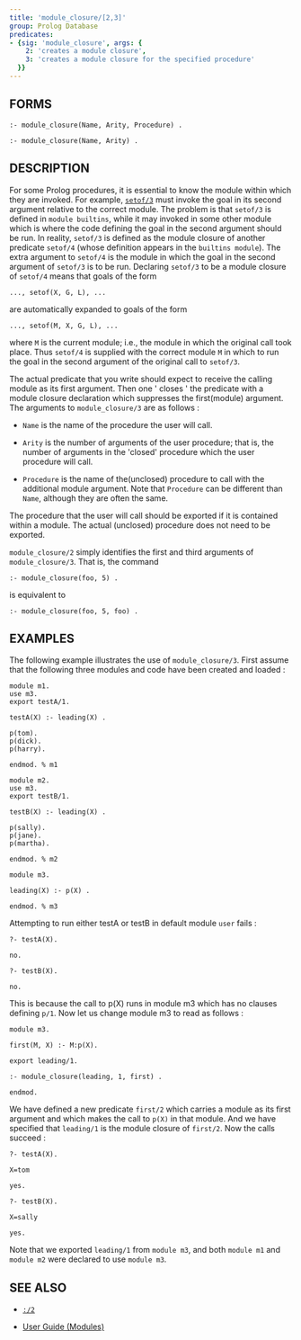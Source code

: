 ```yaml
---
title: 'module_closure/[2,3]'
group: Prolog Database
predicates:
- {sig: 'module_closure', args: {
    2: 'creates a module closure',
    3: 'creates a module closure for the specified procedure'
  }}
---
```


## FORMS
```
:- module_closure(Name, Arity, Procedure) .

:- module_closure(Name, Arity) .
```
## DESCRIPTION

For some Prolog procedures, it is essential to know the module within which they are invoked. For example, [`setof/3`](setof.html) must invoke the goal in its second argument relative to the correct module. The problem is that `setof/3` is defined in `module builtins`, while it may invoked in some other module which is where the code defining the goal in the second argument should be run. In reality, `setof/3` is defined as the module closure of another predicate `setof/4` (whose definition appears in the `builtins module`). The extra argument to `setof/4` is the module in which the goal in the second argument of `setof/3` is to be run. Declaring `setof/3` to be a module closure of `setof/4` means that goals of the form
```
..., setof(X, G, L), ...
```
are automatically expanded to goals of the form
```
..., setof(M, X, G, L), ...
```
where `M` is the current module; i.e., the module in which the original call took place. Thus `setof/4` is supplied with the correct module `M` in which to run the goal in the second argument of the original call to `setof/3`.

The actual predicate that you write should expect to receive the calling module as its first argument. Then one ' closes ' the predicate with a module closure declaration which suppresses the first(module) argument. The arguments to `module_closure/3` are as follows :

- `Name` is the name of the procedure the user will call.

- `Arity` is the number of arguments of the user procedure; that is, the number of arguments in the 'closed' procedure which the user procedure will call.

- `Procedure` is the name of the(unclosed) procedure to call with the additional module argument. Note that `Procedure` can be different than `Name`, although they are often the same.

The procedure that the user will call should be exported if it is contained within a module. The actual (unclosed) procedure does not need to be exported. 

`module_closure/2` simply identifies the first and third arguments of `module_closure/3`. That is, the command
```
:- module_closure(foo, 5) .
```
is equivalent to
```
:- module_closure(foo, 5, foo) .
```
## EXAMPLES

The following example illustrates the use of `module_closure/3`. First assume that the following three modules and code have been created and loaded :
```
module m1.
use m3.
export testA/1.

testA(X) :- leading(X) .

p(tom).
p(dick).
p(harry).

endmod. % m1

module m2.
use m3.
export testB/1.

testB(X) :- leading(X) .

p(sally).
p(jane).
p(martha).

endmod. % m2

module m3.

leading(X) :- p(X) .

endmod. % m3
```
Attempting to run either testA or testB in default module `user` fails :

```
?- testA(X).

no.

?- testB(X).

no.
```
This is because the call to p(X) runs in module m3 which has no clauses defining `p/1`. Now let us change module m3 to read as follows :
```
module m3.

first(M, X) :- M:p(X).

export leading/1.

:- module_closure(leading, 1, first) .

endmod.
```
We have defined a new predicate `first/2` which carries a module as its first argument and which makes the call to `p(X)` in that module. And we have specified that `leading/1` is the module closure of `first/2`. Now the calls succeed :

```
?- testA(X).

X=tom

yes.

?- testB(X).

X=sally

yes.
```
Note that we exported `leading/1` from `module m3`, and both `module m1` and `module m2` were declared to use `module m3`.

## SEE ALSO

- [`:/2`](colon.html)

- [User Guide (Modules)](../guide/3-Modules.md)

